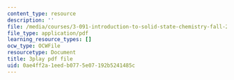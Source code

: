 ```yaml
---
content_type: resource
description: ''
file: /media/courses/3-091-introduction-to-solid-state-chemistry-fall-2018/0ae4ff2a1eedb0775e07192b5241485c_g9v8zj6VObw.pdf
file_type: application/pdf
learning_resource_types: []
ocw_type: OCWFile
resourcetype: Document
title: 3play pdf file
uid: 0ae4ff2a-1eed-b077-5e07-192b5241485c
---
```

